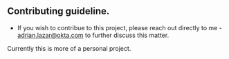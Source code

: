 ## Contributing guideline. 

* If you wish to contribue to this project, please reach out directly to me - adrian.lazar@okta.com to further discuss this matter. 

Currently this is more of a personal project. 
